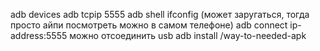 adb devices
adb tcpip 5555
adb shell ifconfig (может заругаться, тогда просто айпи посмотреть можно в самом телефоне)
adb connect ip-address:5555
можно отсоединить usb
adb install /way-to-needed-apk
